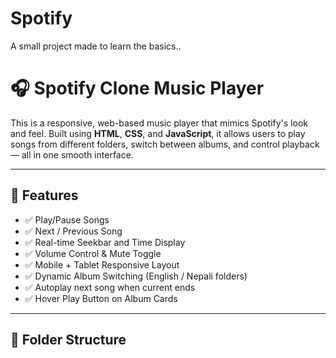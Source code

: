 # Spotify
A small project made to learn the basics..
# 🎧 Spotify Clone Music Player

This is a responsive, web-based music player that mimics Spotify's look and feel. Built using **HTML**, **CSS**, and **JavaScript**, it allows users to play songs from different folders, switch between albums, and control playback — all in one smooth interface.

---

## 🚀 Features

- ✅ Play/Pause Songs  
- ✅ Next / Previous Song  
- ✅ Real-time Seekbar and Time Display  
- ✅ Volume Control & Mute Toggle  
- ✅ Mobile + Tablet Responsive Layout  
- ✅ Dynamic Album Switching (English / Nepali folders)  
- ✅ Autoplay next song when current ends  
- ✅ Hover Play Button on Album Cards  

---

## 📁 Folder Structure

